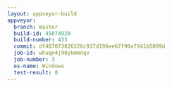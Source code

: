 ```yaml
---
layout: appveyor-build
appveyor:
  branch: master
  build-id: 45074920
  build-number: 433
  commit: df407073826326c937d196ee67f90a7941b5009d
  job-id: whuqn4j90ykmmnqv
  job-number: 3
  os-name: Windows
  test-result: 0
---
```

